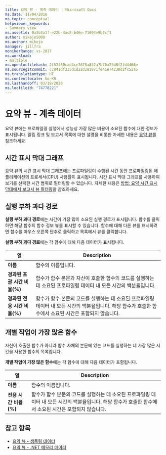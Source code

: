 ```yaml
---
title: 요약 뷰 - 계측 데이터 | Microsoft Docs
ms.date: 11/04/2016
ms.topic: conceptual
helpviewer_keywords:
- Summary view
ms.assetid: 0a3b3a1f-e22b-4ac8-b46e-71694e9b2cf1
author: mikejo5000
ms.author: mikejo
manager: jillfra
monikerRange: vs-2017
ms.workload:
- multiple
ms.openlocfilehash: 2f52f80cad4ce7678a832a7b76a75d8f2fd4460e
ms.sourcegitcommit: cc841df335d1d22d281871fe41e74238d2fc52a6
ms.translationtype: HT
ms.contentlocale: ko-KR
ms.lasthandoff: 03/18/2020
ms.locfileid: "74778221"
---
```

# <a name="summary-view---instrumentation-data"></a>요약 뷰 - 계측 데이터
요약 뷰에는 프로파일링 실행에서 성능상 가장 많은 비용이 소요된 함수에 대한 정보가 표시됩니다. 알림 링크 및 보고서 목록에 대한 설명을 비롯한 자세한 내용은 [요약 뷰](../profiling/summary-view.md)를 참조하세요.

## <a name="timeline-graph"></a>시간 표시 막대 그래프
 요약 뷰의 시간 표시 막대 그래프에는 프로파일링이 수행된 시간 동안 프로파일링된 애플리케이션의 프로세서(CPU) 사용률이 표시됩니다. 시간 표시 막대 그래프를 사용하여 보기를 선택한 시간 범위로 필터링할 수 있습니다. 자세한 내용은 [방법: 요약 시간 표시 막대에서 보고서 뷰 필터링](../profiling/how-to-filter-report-views-from-the-summary-timeline.md)을 참조하세요.

## <a name="hot-path"></a>실행 부하 과다 경로
 **실행 부하 과다 경로**에는 시간이 가장 많이 소요된 실행 경로가 표시됩니다. 함수를 클릭하면 해당 함수의 함수 정보 뷰를 표시할 수 있습니다. 함수에 대해 다른 뷰를 표시하려면 함수를 마우스 오른쪽 단추로 클릭하고 목록에서 뷰를 클릭합니다.

 **실행 부하 과다 경로**에는 각 함수에 대해 다음 데이터가 표시됩니다.

|열|Description|
|------------|-----------------|
|**이름**|함수의 이름입니다.|
|**경과된 포괄 시간 비율(%)**|함수가 함수 본문과 자신이 호출한 함수의 코드를 실행하는 데 소요된 프로파일링 데이터 내 모든 시간의 백분율입니다.|
|**경과된 전용 시간 비율(%)**|함수가 함수 본문의 코드를 실행하는 데 소요된 프로파일링 데이터 내 모든 시간의 백분율입니다. 해당 함수가 호출한 함수에서 소요된 시간은 포함되지 않습니다.|

## <a name="functions-with-most-individual-work"></a>개별 작업이 가장 많은 함수
 자신이 호출한 함수가 아니라 함수 자체의 본문에 있는 코드를 실행하는 데 가장 많은 시간을 사용한 함수의 목록입니다.

 **개별 작업이 가장 많은 함수**에는 각 함수에 대해 다음 데이터가 포함됩니다.

|열|Description|
|------------|-----------------|
|**이름**|함수의 이름입니다.|
|**전용 시간 비율(%)**|함수가 함수 본문의 코드를 실행하는 데 소요된 프로파일링 데이터 내 모든 시간의 백분율입니다. 해당 함수가 호출한 함수에서 소요된 시간은 포함되지 않습니다.|

## <a name="see-also"></a>참고 항목
- [요약 뷰 - 샘플링 데이터](../profiling/summary-view-sampling-data.md)
- [요약 뷰 - .NET 메모리 데이터](../profiling/summary-view-dotnet-memory-data.md)
